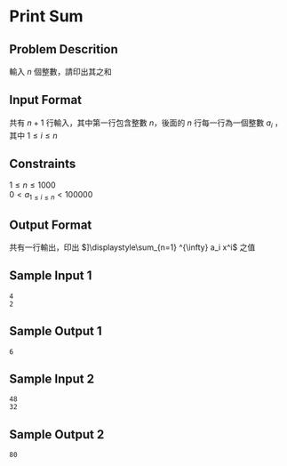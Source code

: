 # Print Sum
## Problem Descrition ##
輸入 $n$ 個整數，請印出其之和
## Input Format ##
共有 $n+1$ 行輸入，其中第一行包含整數 $n$，後面的 $n$ 行每一行為一個整數 $a_{i}$ ，其中 $1≤i≤n$
## Constraints ##
$1 ≤ n ≤ 1000$  
$0 < a_{1≤i≤n} < 100000$
## Output Format ##

共有一行輸出，印出 $]\displaystyle\sum_{n=1} ^{\infty} a_i x^i$ 之值

## Sample Input 1 ##
```
4
2
```
## Sample Output 1 ##
```
6
```
## Sample Input 2 ##
```
48
32
```
## Sample Output 2 ##
```
80
```
